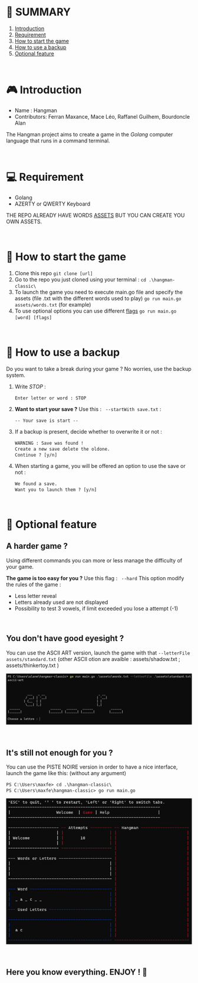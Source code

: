 # 📜 SUMMARY
1. [Introduction](#golang-hangman-classic)
2. [Requirement](#requirement)
3. [How to start the game](#how-to-start-the-game)
4. [How to use a backup](#how-to-use-a-backup)
5. [Optional feature](#optional-feature)

<br>

# 🎮 Introduction
* Name : Hangman
* Contributors: Ferran Maxance, Mace Léo, Raffanel Guilhem, Bourdoncle Alan

The Hangman project aims to create a game in the *Golang* computer language that runs in a command terminal.

<br>

# 💻 Requirement 
* Golang 
* AZERTY or QWERTY Keyboard 

THE REPO ALREADY HAVE WORDS [ASSETS](./assets/) BUT YOU CAN CREATE YOU OWN ASSETS.

<br>

# 🚀 How to start the game 
1. Clone this repo `git clone [url]`
2. Go to the repo you just cloned using your terminal : `cd .\hangman-classic\`
3. To launch the game you need to execute main.go file and specify the assets (file .txt with the different words used to play) `go run main.go assets/words.txt` (for example)
4. To use optional options you can use different [flags](#optional-feature) `go run main.go [word] [flags]`

<br>

# 💾 How to use a backup
Do you want to take a break during your game ?
No worries, use the backup system.

1. Write *STOP* :
    ```
    Enter letter or word : STOP
    ```
2. **Want to start your save ?** Use this : ` --startWith save.txt` :
    ```
    -- Your save is start --
    ```
3. If a backup is present, decide whether to overwrite it or not :
    ```
    WARNING : Save was found !
    Create a new save delete the oldone.
    Continue ? [y/n]
    ```
4. When starting a game, you will be offered an option to use the save or not :
    ```
    We found a save.
    Want you to launch them ? [y/n]
    ```

<br>

# 💾 Optional feature

## A harder game ?
Using different commands you can more or less manage the difficulty of your game.

**The game is too easy for you ?** Use this flag : ` --hard`
This option modify the rules of the game : 
* Less letter reveal
* Letters already used are not displayed
* Possibility to test 3 vowels, if limit exceeded you lose a attempt (-1)

<br>

## You don't have good eyesight ?

You can use the ASCII ART version, launch the game with that  `--letterFile assets/standard.txt` (other ASCII otion are avaible : assets/shadow.txt ; assets/thinkertoy.txt )

![ASCII_SCREENSHOT](./screenshots/ASCII%20OPTION.png)

<br>

## It's still not enough for you ?

You can use the PISTE NOIRE version in order to have a nice interface, launch the game like this: (without any argument)

```
PS C:\Users\maxfe> cd .\hangman-classic\
PS C:\Users\maxfe\hangman-classic> go run main.go
```

![PISTE_NOIRE_SCREENSHOT](./screenshots/PISTE%20NOIRE%20OPTION.png)

<br>

## Here you know everything. ENJOY ! 🎉
